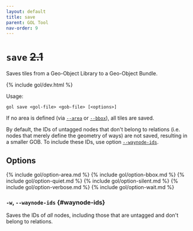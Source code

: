 ```yaml
---
layout: default
title: save
parent: GOL Tool
nav-order: 9
---
```


# `save` ~~2.1~~

Saves tiles from a Geo-Object Library to a Geo-Object Bundle.

{% include gol/dev.html %}

Usage:

    gol save <gol-file> <gob-file> [<options>]

If no area is defined (via [`--area`](#option-area) or [`--bbox`](#option-bbox)), all tiles are saved.

By default, the IDs of untagged nodes that don't belong to relations (i.e. nodes that merely define the geometry of ways) are not saved, resulting in a smaller GOB. To include these IDs, use option [`--waynode-ids`](#option-waynode-ids).


## Options

{% include gol/option-area.md %}
{% include gol/option-bbox.md %}
{% include gol/option-quiet.md %}
{% include gol/option-silent.md %}
{% include gol/option-verbose.md %}
{% include gol/option-wait.md %}

### `-w`, `--waynode-ids` {#waynode-ids}

Saves the IDs of *all* nodes, including those that are untagged and don't belong to relations. 